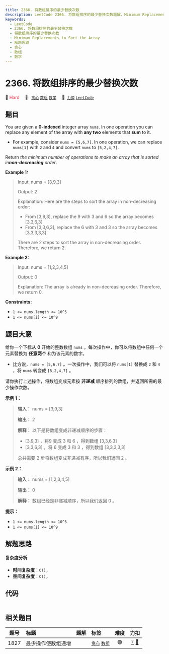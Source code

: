 ```yaml
---
title: 2366. 将数组排序的最少替换次数
description: LeetCode 2366. 将数组排序的最少替换次数题解，Minimum Replacements to Sort the Array，包含解题思路、复杂度分析以及完整的 JavaScript 代码实现。
keywords:
  - LeetCode
  - 2366. 将数组排序的最少替换次数
  - 将数组排序的最少替换次数
  - Minimum Replacements to Sort the Array
  - 解题思路
  - 贪心
  - 数组
  - 数学
---
```


# 2366. 将数组排序的最少替换次数

🔴 <font color=#ff334b>Hard</font>&emsp; 🔖&ensp; [`贪心`](/tag/greedy.md) [`数组`](/tag/array.md) [`数学`](/tag/math.md)&emsp; 🔗&ensp;[`力扣`](https://leetcode.cn/problems/minimum-replacements-to-sort-the-array) [`LeetCode`](https://leetcode.com/problems/minimum-replacements-to-sort-the-array)

## 题目

You are given a **0-indexed** integer array `nums`. In one operation you can
replace any element of the array with **any two** elements that **sum** to it.

  * For example, consider `nums = [5,6,7]`. In one operation, we can replace `nums[1]` with `2` and `4` and convert `nums` to `[5,2,4,7]`.

Return _the minimum number of operations to make an array that is sorted
in**non-decreasing** order_.



**Example 1:**

> Input: nums = [3,9,3]
> 
> Output: 2
> 
> Explanation: Here are the steps to sort the array in non-decreasing order:
> - From [3,9,3], replace the 9 with 3 and 6 so the array becomes [3,3,6,3]
> - From [3,3,6,3], replace the 6 with 3 and 3 so the array becomes [3,3,3,3,3]
> 
> There are 2 steps to sort the array in non-decreasing order. Therefore, we return 2.
> 
> 

**Example 2:**

> Input: nums = [1,2,3,4,5]
> 
> Output: 0
> 
> Explanation: The array is already in non-decreasing order. Therefore, we return 0. 

**Constraints:**

  * `1 <= nums.length <= 10^5`
  * `1 <= nums[i] <= 10^9`


## 题目大意

给你一个下标从 **0**  开始的整数数组 `nums` 。每次操作中，你可以将数组中任何一个元素替换为 **任意两个**  和为该元素的数字。

  * 比方说，`nums = [5,6,7]` 。一次操作中，我们可以将 `nums[1]` 替换成 `2` 和 `4` ，将 `nums` 转变成 `[5,2,4,7]` 。

请你执行上述操作，将数组变成元素按 **非递减** 顺序排列的数组，并返回所需的最少操作次数。



**示例 1：**

> 
> 
> 
> 
> 
> **输入：** nums = [3,9,3]
> 
> **输出：** 2
> 
> **解释：** 以下是将数组变成非递减顺序的步骤：
> - [3,9,3] ，将9 变成 3 和 6 ，得到数组 [3,3,6,3] 
> - [3,3,6,3] ，将 6 变成 3 和 3 ，得到数组 [3,3,3,3,3] 
> 
> 总共需要 2 步将数组变成非递减有序，所以我们返回 2 。
> 
> 

**示例 2：**

> 
> 
> 
> 
> 
> **输入：** nums = [1,2,3,4,5]
> 
> **输出：** 0
> 
> **解释：** 数组已经是非递减顺序，所以我们返回 0 。
> 
> 



**提示：**

  * `1 <= nums.length <= 10^5`
  * `1 <= nums[i] <= 10^9`


## 解题思路

#### 复杂度分析

- **时间复杂度**：`O()`，
- **空间复杂度**：`O()`，

## 代码

```javascript

```

## 相关题目

<!-- prettier-ignore -->
| 题号 | 标题 | 题解 | 标签 | 难度 | 力扣 |
| :------: | :------ | :------: | :------ | :------: | :------: |
| 1827 | 最少操作使数组递增 |  |  [`贪心`](/tag/greedy.md) [`数组`](/tag/array.md) | 🟢 | [🀄️](https://leetcode.cn/problems/minimum-operations-to-make-the-array-increasing) [🔗](https://leetcode.com/problems/minimum-operations-to-make-the-array-increasing) |